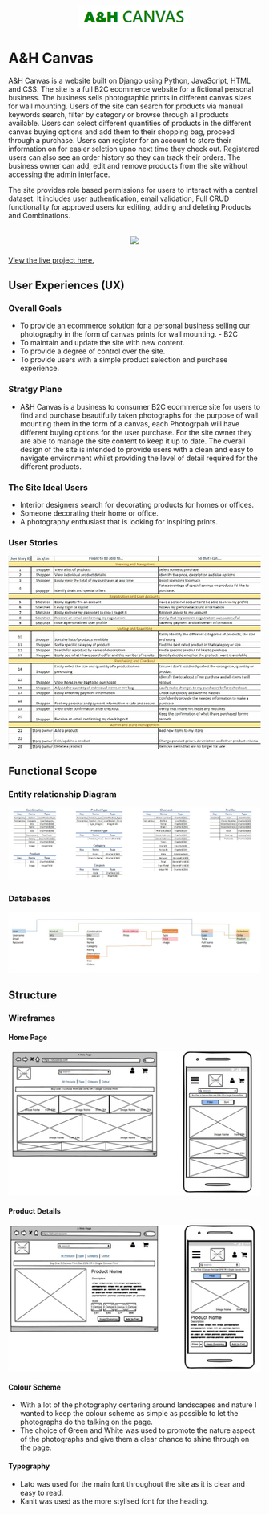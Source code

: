 <p align='center'>
<img src='media/README_MEDIA/ahcanvas.png'>
</p>

<h1>A&H Canvas</h1>


A&H Canvas is a website built on Django using Python, JavaScript, HTML and CSS. The site is a full B2C ecommerce website for a fictional personal business. The business sells photographic prints in different canvas sizes for wall mounting. Users of the site can search for products via manual keywords search, filter by category or browse through all products available. Users can select different quantities of products in the different canvas buying options and add them to their shopping bag, proceed through a purchase. Users can register for an account to store their information on for easier selction upno next time they check out. Registered users can also see an order history so they can track their orders. The business owner can add, edit and remove products from the site without accessing the admin interface. 

The site provides role based permissions for users to interact with a central dataset. It includes user authentication, email validation, Full CRUD functionality for approved users for editing, adding and deleting Products and Combinations.

<h2 align='center'><img src='responsive'></h2>

[View the live project here.](https://www.ahcanvas.heroku.com/)

## User Experiences (UX)

### Overall Goals

- To provide an ecommerce solution for a personal business selling our photography in the form of canvas prints for wall mounting. - B2C
- To maintain and update the site with new content.
- To provide a degree of control over the site.
- To provide users with a simple product selection and purchase experience.

### Stratgy Plane

- A&H Canvas is a business to consumer B2C ecommerce site for users to find and purchase beautifully taken photographs for the purpose of wall mounting them in the form of a canvas, each Photogrpah will have different buying options for the user purchase. For the site owner they are able to manage the site content to keep it up to date. The overall design of the site is intended to provide users with a clean and easy to navigate environment whilst providing the level of detail required for the different products. 

### The Site Ideal Users

- Interior designers search for decorating products for homes or offices.
- Someone decorating their home or office. 
- A photography enthusiast that is looking for inspiring prints.

### User Stories

<p align='center'><img src='media/README_MEDIA/User-Stories.jpg'>

## Functional Scope

### Entity relationship Diagram

<p align='center'><img src='media/README_MEDIA/Entity-Relationship.jpg'></p>

### Databases 

<p align='center'><img src='media/README_MEDIA/database-model.jpg'></p>

## Structure

### Wireframes
#### Home Page

<p align='center'><img src='media/README_MEDIA/home-page-wireframe.jpg'></p>

#### Product Details 

<p align='center'><img src='media/README_MEDIA/product-details-wireframe.jpg'></p>

#### Colour Scheme

- With a lot of the photography centering around landscapes and nature I wanted to keep the colour scheme as simple as possible to let the photographs do the talking on the page. 
- The choice of Green and White was used to promote the nature aspect of the photographs and give them a clear chance to shine through on the page.

#### Typography 

- Lato was used for the main font throughout the site as it is clear and easy to read. 
- Kanit was used as the more stylised font for the heading.

